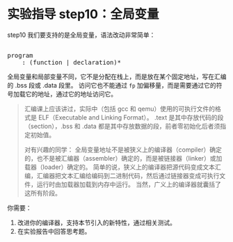 # 实验指导 step10：全局变量
step10 我们要支持的是全局变量，语法改动非常简单：

<pre id='vimCodeElement'><code></code>
<div class="changed"><span class="SpecRuleStart">program</span>
<span class="SpecRuleIndicator">    :</span> <span class="SpecOperator">(</span><span class="SpecRule">function</span> <span class="SpecOperator">|</span> <span class="SpecRule">declaration</span><span class="SpecOperator">)*</span>
</div></pre>

全局变量和局部变量不同，它不是分配在栈上，而是放在某个固定地址，写在汇编的 .bss 段或 .data 段里。
访问它也不能通过 `fp` 加偏移量，而是需要通过它的符号加载它的地址，通过它的地址访问它。
> 汇编课上应该讲过，实际中（包括 gcc 和 qemu）使用的可执行文件的格式是 ELF（Executable and Linking Format）。
> .text 是其中存放代码的段（section），.bss 和 .data 都是其中存放数据的段，前者零初始化后者须指定初始值。
>
> 对有兴趣的同学：
> 全局变量地址不是被狭义上的编译器（compiler）确定的，也不是被汇编器（assembler）确定的，而是被链接器（linker）或加载器（loader）确定的。
> 简单的说，狭义上的编译器把源代码变成文本汇编，汇编器把文本汇编给编码到二进制代码，然后通过链接器变成可执行文件，运行时由加载器加载到内存中运行。
> 当然，广义上的编译器就囊括了这所有阶段。

你需要：
1. 改进你的编译器，支持本节引入的新特性，通过相关测试。
2. 在实验报告中回答思考题。